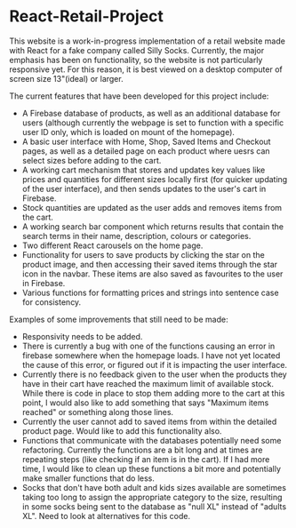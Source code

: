# React-Retail-Project

This website is a work-in-progress implementation of a retail website made with React for a fake company called Silly Socks. Currently, the major emphasis has been on functionality, so the website is not particularly responsive yet. For this reason, it is best viewed on a desktop computer of screen size 13"(ideal) or larger.

The current features that have been developed for this project include:
- A Firebase database of products, as well as an additional database for users (although currently the webpage is set to function with a specific user ID only, which is loaded on mount of the homepage).
- A basic user interface with Home, Shop, Saved Items and Checkout pages, as well as a detailed page on each product where uesrs can select sizes before adding to the cart.
- A working cart mechanism that stores and updates key values like prices and quantities for different sizes locally first (for quicker updating of the user interface), and then sends updates to the user's cart in Firebase.
- Stock quantities are updated as the user adds and removes items from the cart.
- A working search bar component which returns results that contain the search terms in their name, description, colours or categories.
- Two different React carousels on the home page.
- Functionality for users to save products by clicking the star on the product image, and then accessing their saved items through the star icon in the navbar. These items are also saved as favourites to the user in Firebase.
- Various functions for formatting prices and strings into sentence case for consistency.

Examples of some improvements that still need to be made:
- Responsivity needs to be added.
- There is currently a bug with one of the functions causing an error in firebase somewhere when the homepage loads. I have not yet located the cause of this error, or figured out if it is impacting the user interface. 
- Currently there is no feedback given to the user when the products they have in their cart have reached the maximum limit of available stock. While there is code in place to stop them adding more to the cart at this point, I would also like to add something that says "Maximum items reached" or something along those lines.
- Currently the user cannot add to saved items from within the detailed product page. Would like to add this functionality also.
- Functions that communicate with the databases potentially need some refactoring. Currently the functions are a bit long and at times are repeating steps (like checking if an item is in the cart). If I had more time, I would like to clean up these functions a bit more and potentially make smaller functions that do less.
- Socks that don't have both adult and kids sizes available are sometimes taking too long to assign the appropriate category to the size, resulting in some socks being sent to the database as "null XL" instead of "adults XL". Need to look at alternatives for this code.

